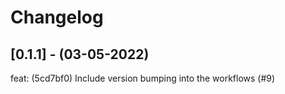 # Changelog

## [0.1.1] - (03-05-2022)
feat: (5cd7bf0) Include version bumping into the workflows (#9)
